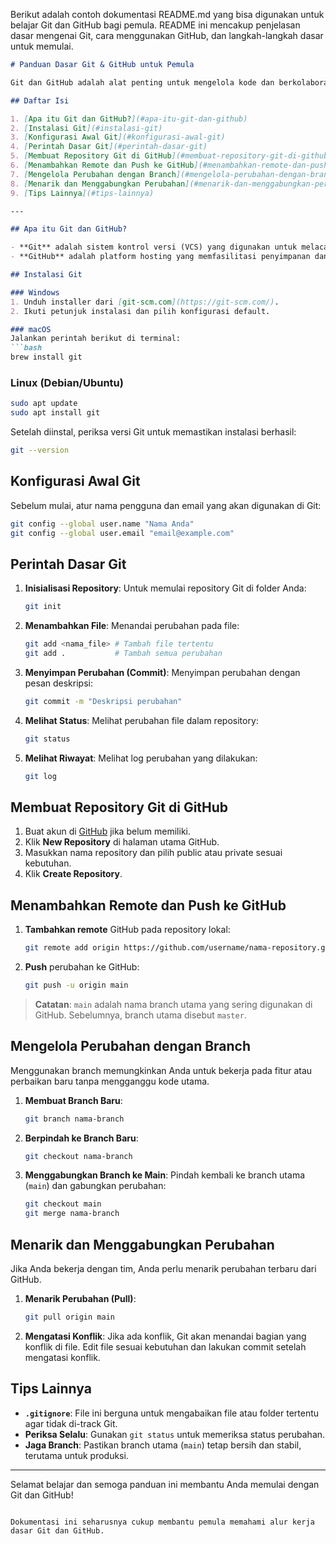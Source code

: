 Berikut adalah contoh dokumentasi README.md yang bisa digunakan untuk belajar Git dan GitHub bagi pemula. README ini mencakup penjelasan dasar mengenai Git, cara menggunakan GitHub, dan langkah-langkah dasar untuk memulai.

```markdown
# Panduan Dasar Git & GitHub untuk Pemula

Git dan GitHub adalah alat penting untuk mengelola kode dan berkolaborasi dalam proyek. Panduan ini ditujukan bagi pemula yang ingin memahami dasar-dasar penggunaan Git dan GitHub.

## Daftar Isi

1. [Apa itu Git dan GitHub?](#apa-itu-git-dan-github)
2. [Instalasi Git](#instalasi-git)
3. [Konfigurasi Awal Git](#konfigurasi-awal-git)
4. [Perintah Dasar Git](#perintah-dasar-git)
5. [Membuat Repository Git di GitHub](#membuat-repository-git-di-github)
6. [Menambahkan Remote dan Push ke GitHub](#menambahkan-remote-dan-push-ke-github)
7. [Mengelola Perubahan dengan Branch](#mengelola-perubahan-dengan-branch)
8. [Menarik dan Menggabungkan Perubahan](#menarik-dan-menggabungkan-perubahan)
9. [Tips Lainnya](#tips-lainnya)

---

## Apa itu Git dan GitHub?

- **Git** adalah sistem kontrol versi (VCS) yang digunakan untuk melacak perubahan kode dalam proyek.
- **GitHub** adalah platform hosting yang memfasilitasi penyimpanan dan kolaborasi berbasis Git di cloud, memungkinkan berbagi proyek dengan orang lain dan berkolaborasi.

## Instalasi Git

### Windows
1. Unduh installer dari [git-scm.com](https://git-scm.com/).
2. Ikuti petunjuk instalasi dan pilih konfigurasi default.

### macOS
Jalankan perintah berikut di terminal:
```bash
brew install git
```

### Linux (Debian/Ubuntu)
```bash
sudo apt update
sudo apt install git
```

Setelah diinstal, periksa versi Git untuk memastikan instalasi berhasil:
```bash
git --version
```

## Konfigurasi Awal Git

Sebelum mulai, atur nama pengguna dan email yang akan digunakan di Git:
```bash
git config --global user.name "Nama Anda"
git config --global user.email "email@example.com"
```

## Perintah Dasar Git

1. **Inisialisasi Repository**: Untuk memulai repository Git di folder Anda:
   ```bash
   git init
   ```

2. **Menambahkan File**: Menandai perubahan pada file:
   ```bash
   git add <nama_file> # Tambah file tertentu
   git add .           # Tambah semua perubahan
   ```

3. **Menyimpan Perubahan (Commit)**: Menyimpan perubahan dengan pesan deskripsi:
   ```bash
   git commit -m "Deskripsi perubahan"
   ```

4. **Melihat Status**: Melihat perubahan file dalam repository:
   ```bash
   git status
   ```

5. **Melihat Riwayat**: Melihat log perubahan yang dilakukan:
   ```bash
   git log
   ```

## Membuat Repository Git di GitHub

1. Buat akun di [GitHub](https://github.com) jika belum memiliki.
2. Klik **New Repository** di halaman utama GitHub.
3. Masukkan nama repository dan pilih public atau private sesuai kebutuhan.
4. Klik **Create Repository**.

## Menambahkan Remote dan Push ke GitHub

1. **Tambahkan remote** GitHub pada repository lokal:
   ```bash
   git remote add origin https://github.com/username/nama-repository.git
   ```

2. **Push** perubahan ke GitHub:
   ```bash
   git push -u origin main
   ```

> **Catatan**: `main` adalah nama branch utama yang sering digunakan di GitHub. Sebelumnya, branch utama disebut `master`.

## Mengelola Perubahan dengan Branch

Menggunakan branch memungkinkan Anda untuk bekerja pada fitur atau perbaikan baru tanpa mengganggu kode utama.

1. **Membuat Branch Baru**:
   ```bash
   git branch nama-branch
   ```

2. **Berpindah ke Branch Baru**:
   ```bash
   git checkout nama-branch
   ```

3. **Menggabungkan Branch ke Main**:
   Pindah kembali ke branch utama (`main`) dan gabungkan perubahan:
   ```bash
   git checkout main
   git merge nama-branch
   ```

## Menarik dan Menggabungkan Perubahan

Jika Anda bekerja dengan tim, Anda perlu menarik perubahan terbaru dari GitHub.

1. **Menarik Perubahan (Pull)**:
   ```bash
   git pull origin main
   ```

2. **Mengatasi Konflik**: Jika ada konflik, Git akan menandai bagian yang konflik di file. Edit file sesuai kebutuhan dan lakukan commit setelah mengatasi konflik.

## Tips Lainnya

- **`.gitignore`**: File ini berguna untuk mengabaikan file atau folder tertentu agar tidak di-track Git.
- **Periksa Selalu**: Gunakan `git status` untuk memeriksa status perubahan.
- **Jaga Branch**: Pastikan branch utama (`main`) tetap bersih dan stabil, terutama untuk produksi.

---

Selamat belajar dan semoga panduan ini membantu Anda memulai dengan Git dan GitHub!
```

Dokumentasi ini seharusnya cukup membantu pemula memahami alur kerja dasar Git dan GitHub.